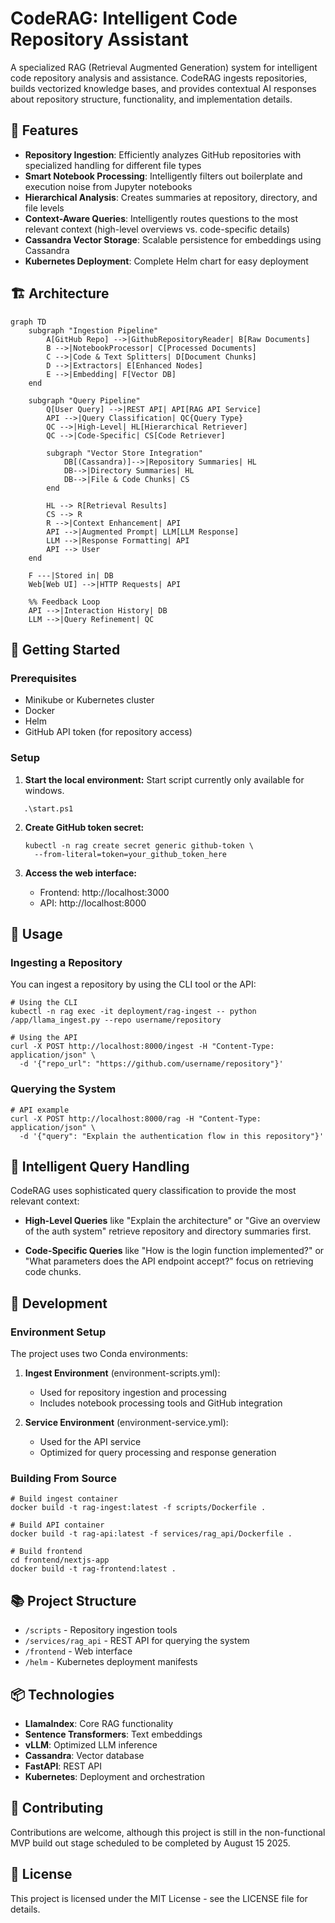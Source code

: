 # CodeRAG: Intelligent Code Repository Assistant

A specialized RAG (Retrieval Augmented Generation) system for intelligent code repository analysis and assistance. CodeRAG ingests repositories, builds vectorized knowledge bases, and provides contextual AI responses about repository structure, functionality, and implementation details.

## 🌟 Features

- **Repository Ingestion**: Efficiently analyzes GitHub repositories with specialized handling for different file types
- **Smart Notebook Processing**: Intelligently filters out boilerplate and execution noise from Jupyter notebooks
- **Hierarchical Analysis**: Creates summaries at repository, directory, and file levels
- **Context-Aware Queries**: Intelligently routes questions to the most relevant context (high-level overviews vs. code-specific details)
- **Cassandra Vector Storage**: Scalable persistence for embeddings using Cassandra
- **Kubernetes Deployment**: Complete Helm chart for easy deployment

## 🏗️ Architecture

```mermaid
graph TD
    subgraph "Ingestion Pipeline"
        A[GitHub Repo] -->|GithubRepositoryReader| B[Raw Documents]
        B -->|NotebookProcessor| C[Processed Documents]
        C -->|Code & Text Splitters| D[Document Chunks]
        D -->|Extractors| E[Enhanced Nodes]
        E -->|Embedding| F[Vector DB]
    end

    subgraph "Query Pipeline"
        Q[User Query] -->|REST API| API[RAG API Service]
        API -->|Query Classification| QC{Query Type}
        QC -->|High-Level| HL[Hierarchical Retriever]
        QC -->|Code-Specific| CS[Code Retriever]

        subgraph "Vector Store Integration"
            DB[(Cassandra)]-->|Repository Summaries| HL
            DB-->|Directory Summaries| HL
            DB-->|File & Code Chunks| CS
        end

        HL --> R[Retrieval Results]
        CS --> R
        R -->|Context Enhancement| API
        API -->|Augmented Prompt| LLM[LLM Response]
        LLM -->|Response Formatting| API
        API --> User
    end

    F ---|Stored in| DB
    Web[Web UI] -->|HTTP Requests| API

    %% Feedback Loop
    API -->|Interaction History| DB
    LLM -->|Query Refinement| QC
```

## 🚀 Getting Started

### Prerequisites

- Minikube or Kubernetes cluster
- Docker
- Helm
- GitHub API token (for repository access)

### Setup

1. **Start the local environment:**
Start script currently only available for windows. 
```shell
   .\start.ps1
```

2. **Create GitHub token secret:**

   ```shell
   kubectl -n rag create secret generic github-token \
     --from-literal=token=your_github_token_here
   ```

3. **Access the web interface:**
   - Frontend: http://localhost:3000
   - API: http://localhost:8000

## 📝 Usage

### Ingesting a Repository

You can ingest a repository by using the CLI tool or the API:

```shell
# Using the CLI
kubectl -n rag exec -it deployment/rag-ingest -- python /app/llama_ingest.py --repo username/repository

# Using the API
curl -X POST http://localhost:8000/ingest -H "Content-Type: application/json" \
  -d '{"repo_url": "https://github.com/username/repository"}'
```

### Querying the System

```shell
# API example
curl -X POST http://localhost:8000/rag -H "Content-Type: application/json" \
  -d '{"query": "Explain the authentication flow in this repository"}'
```

## 🧠 Intelligent Query Handling

CodeRAG uses sophisticated query classification to provide the most relevant context:

- **High-Level Queries** like "Explain the architecture" or "Give an overview of the auth system" retrieve repository and directory summaries first.

- **Code-Specific Queries** like "How is the login function implemented?" or "What parameters does the API endpoint accept?" focus on retrieving code chunks.

## 🔧 Development

### Environment Setup

The project uses two Conda environments:

1. **Ingest Environment** (environment-scripts.yml): 
   - Used for repository ingestion and processing
   - Includes notebook processing tools and GitHub integration

2. **Service Environment** (environment-service.yml):
   - Used for the API service
   - Optimized for query processing and response generation

### Building From Source

```shell
# Build ingest container
docker build -t rag-ingest:latest -f scripts/Dockerfile .

# Build API container
docker build -t rag-api:latest -f services/rag_api/Dockerfile .

# Build frontend
cd frontend/nextjs-app
docker build -t rag-frontend:latest .
```

## 📚 Project Structure

- `/scripts` - Repository ingestion tools
- `/services/rag_api` - REST API for querying the system
- `/frontend` - Web interface
- `/helm` - Kubernetes deployment manifests

## 📦 Technologies

- **LlamaIndex**: Core RAG functionality
- **Sentence Transformers**: Text embeddings
- **vLLM**: Optimized LLM inference
- **Cassandra**: Vector database
- **FastAPI**: REST API
- **Kubernetes**: Deployment and orchestration

## 🤝 Contributing

Contributions are welcome, although this project is still in the non-functional MVP build out stage scheduled to be completed by August 15 2025.

## 📄 License

This project is licensed under the MIT License - see the LICENSE file for details.
